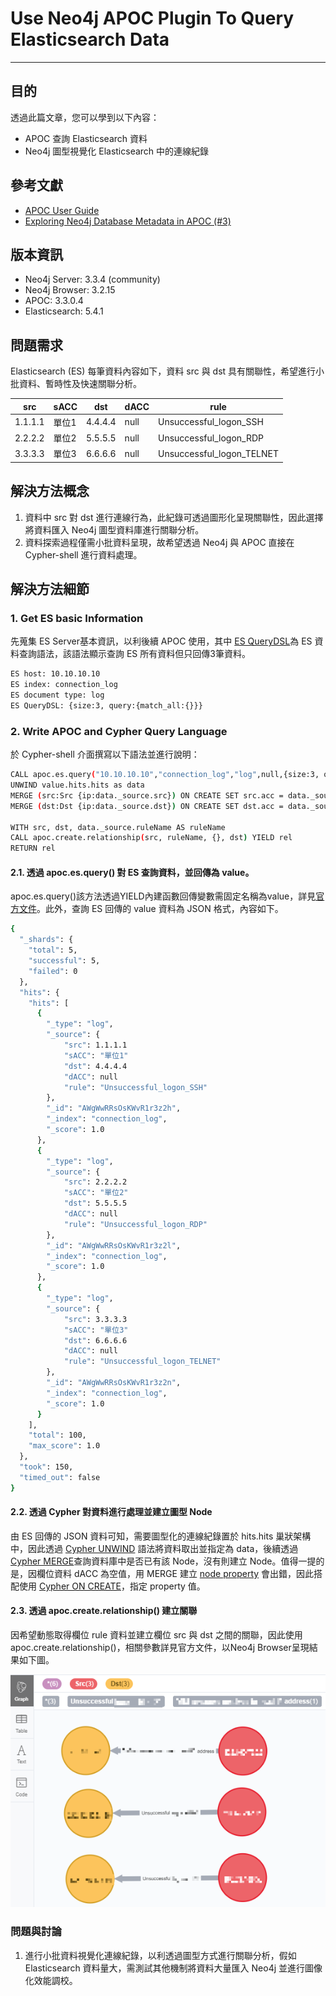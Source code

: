 # Use Neo4j APOC Plugin To Query Elasticsearch Data
---

## 目的
透過此篇文章，您可以學到以下內容：
* APOC 查詢 Elasticsearch 資料
* Neo4j 圖型視覺化 Elasticsearch 中的連線紀錄 

## 參考文獻
* [APOC User Guide](https://neo4j-contrib.github.io/neo4j-apoc-procedures/)
* [Exploring Neo4j Database Metadata in APOC (#3)](https://www.youtube.com/watch?v=yEN6TCL8WGk)

## 版本資訊
* Neo4j Server: 3.3.4 (community)
* Neo4j Browser: 3.2.15
* APOC: 3.3.0.4
* Elasticsearch: 5.4.1

## 問題需求
Elasticsearch (ES) 每筆資料內容如下，資料 src 與 dst 具有關聯性，希望進行小批資料、暫時性及快速關聯分析。

|src|sACC|dst|dACC|rule|
|---|---|---|---|---|
|1.1.1.1|單位1|4.4.4.4|null|Unsuccessful_logon_SSH|
|2.2.2.2|單位2|5.5.5.5|null|Unsuccessful_logon_RDP|
|3.3.3.3|單位3|6.6.6.6|null|Unsuccessful_logon_TELNET|

## 解決方法概念
1. 資料中 src 對 dst 進行連線行為，此紀錄可透過圖形化呈現關聯性，因此選擇將資料匯入 Neo4j 圖型資料庫進行關聯分析。
2. 資料探索過程僅需小批資料呈現，故希望透過 Neo4j 與 APOC 直接在 Cypher-shell 進行資料處理。

## 解決方法細節
### 1. Get ES basic Information
先蒐集 ES Server基本資訊，以利後續 APOC 使用，其中 [ES QueryDSL](https://www.elastic.co/guide/en/elasticsearch/reference/current/query-dsl.html)為 ES 資料查詢語法，該語法顯示查詢 ES 所有資料但只回傳3筆資料。
```bash
ES host: 10.10.10.10
ES index: connection_log
ES document type: log
ES QueryDSL: {size:3, query:{match_all:{}}}
```

### 2. Write APOC and Cypher Query Language
於 Cypher-shell 介面撰寫以下語法並進行說明：
```bash
CALL apoc.es.query("10.10.10.10","connection_log","log",null,{size:3, query:{match_all:{}}}) YIELD value
UNWIND value.hits.hits as data
MERGE (src:Src {ip:data._source.src}) ON CREATE SET src.acc = data._source.sACC
MERGE (dst:Dst {ip:data._source.dst}) ON CREATE SET dst.acc = data._source.dACC

WITH src, dst, data._source.ruleName AS ruleName
CALL apoc.create.relationship(src, ruleName, {}, dst) YIELD rel
RETURN rel
```
#### 2.1. 透過 apoc.es.query() 對 ES 查詢資料，並回傳為 value。
apoc.es.query()該方法透過YIELD內建函數回傳變數需固定名稱為value，詳見[官方文件](https://neo4j-contrib.github.io/neo4j-apoc-procedures/)。此外，查詢 ES 回傳的 value 資料為 JSON 格式，內容如下。
```bash
{
  "_shards": {
    "total": 5,
    "successful": 5,
    "failed": 0
  },
  "hits": {
    "hits": [
      {
        "_type": "log",
        "_source": {
			"src": 1.1.1.1
			"sACC": "單位1"
			"dst": 4.4.4.4
			"dACC": null
			"rule": "Unsuccessful_logon_SSH"
        },
        "_id": "AWgWwRRsOsKWvR1r3z2h",
        "_index": "connection_log",
        "_score": 1.0
      },
      {
        "_type": "log",
        "_source": {
			"src": 2.2.2.2
			"sACC": "單位2"
			"dst": 5.5.5.5
			"dACC": null
			"rule": "Unsuccessful_logon_RDP"
        },
        "_id": "AWgWwRRsOsKWvR1r3z2l",
        "_index": "connection_log",
        "_score": 1.0
      },
      {
        "_type": "log",
        "_source": {
			"src": 3.3.3.3
			"sACC": "單位3"
			"dst": 6.6.6.6
			"dACC": null
			"rule": "Unsuccessful_logon_TELNET"
        },
        "_id": "AWgWwRRsOsKWvR1r3z2n",
        "_index": "connection_log",
        "_score": 1.0
      }
    ],
    "total": 100,
    "max_score": 1.0
  },
  "took": 150,
  "timed_out": false
}
```

#### 2.2. 透過 Cypher 對資料進行處理並建立圖型 Node
由 ES 回傳的 JSON 資料可知，需要圖型化的連線紀錄置於 hits.hits 巢狀架構中，因此透過 [Cypher UNWIND](https://neo4j.com/docs/cypher-manual/current/clauses/unwind/) 語法將資料取出並指定為 data，後續透過 [Cypher MERGE](https://neo4j.com/docs/cypher-manual/current/clauses/merge/)查詢資料庫中是否已有該 Node，沒有則建立 Node。值得一提的是，因欄位資料 dACC 為空值，用 MERGE 建立 [node property](https://neo4j.com/docs/getting-started/current/graphdb-concepts/#graphdb-properties) 會出錯，因此搭配使用 [Cypher ON CREATE](https://neo4j.com/docs/cypher-manual/current/clauses/merge/#merge-merge-with-on-create)，指定 property 值。

#### 2.3. 透過 apoc.create.relationship() 建立關聯
因希望動態取得欄位 rule 資料並建立欄位 src 與 dst 之間的關聯，因此使用 apoc.create.relationship()，相關參數詳見官方文件，以Neo4j Browser呈現結果如下圖。

![Use_Neo4j_APOC_Plugin_To_Query_Elasticsearch_Data](../pictures/Use_Neo4j_APOC_Plugin_To_Query_Elasticsearch_Data.png)

### 問題與討論
1. 進行小批資料視覺化連線紀錄，以利透過圖型方式進行關聯分析，假如 Elasticsearch 資料量大，需測試其他機制將資料大量匯入 Neo4j 並進行圖像化效能調校。

